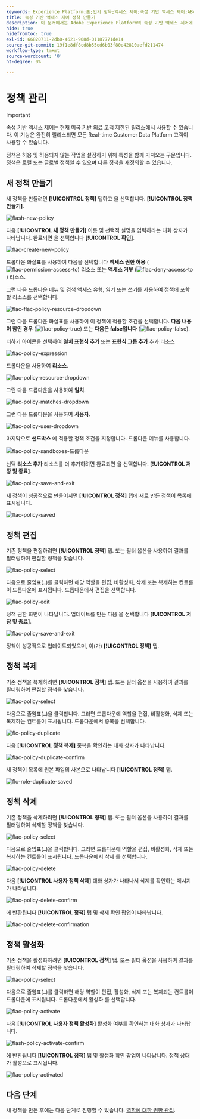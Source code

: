 ```yaml
---
keywords: Experience Platform;홈;인기 항목;액세스 제어;속성 기반 액세스 제어;ABAC
title: 속성 기반 액세스 제어 정책 만들기
description: 이 문서에서는 Adobe Experience Platform의 속성 기반 액세스 제어에 대한 정보를 제공합니다
hide: true
hidefromtoc: true
exl-id: 66820711-2db0-4621-908d-01187771de14
source-git-commit: 19f1e8df8cd8b55ed6b03f80e42810aefd211474
workflow-type: tm+mt
source-wordcount: '0'
ht-degree: 0%

---
```


# 정책 관리

>[!IMPORTANT]
>
>속성 기반 액세스 제어는 현재 미국 기반 의료 고객 제한된 릴리스에서 사용할 수 있습니다. 이 기능은 완전히 릴리스되면 모든 Real-time Customer Data Platform 고객이 사용할 수 있습니다.

정책은 허용 및 허용되지 않는 작업을 설정하기 위해 특성을 함께 가져오는 구문입니다. 정책은 로컬 또는 글로벌 정책일 수 있으며 다른 정책을 재정의할 수 있습니다.

## 새 정책 만들기

새 정책을 만들려면 **[!UICONTROL 정책]** 탭하고 을 선택합니다. **[!UICONTROL 정책 만들기]**.

![flash-new-policy](../../images/flac-ui/flac-new-policy.png)

다음 **[!UICONTROL 새 정책 만들기]** 이름 및 선택적 설명을 입력하라는 대화 상자가 나타납니다. 완료되면 을 선택합니다 **[!UICONTROL 확인]**.

![flac-create-new-policy](../../images/flac-ui/flac-create-new-policy.png)

드롭다운 화살표를 사용하여 다음을 선택합니다 **액세스 권한 허용** (![flac-permission-access-to](../../images/flac-ui/flac-permit-access-to.png)) 리소스 또는 **액세스 거부** (![flac-deny-access-to](../../images/flac-ui/flac-deny-access-to.png)) 리소스.

그런 다음 드롭다운 메뉴 및 검색 액세스 유형, 읽기 또는 쓰기를 사용하여 정책에 포함할 리소스를 선택합니다.

![flac-flac-policy-resource-dropdown](../../images/flac-ui/flac-policy-resource-dropdown.png)

그런 다음 드롭다운 화살표를 사용하여 이 정책에 적용할 조건을 선택합니다. **다음 내용이 참인 경우** (![flac-policy-true](../../images/flac-ui/flac-policy-true.png)) 또는 **다음은 false입니다** (![flac-policy-false](../../images/flac-ui/flac-policy-false.png)).

더하기 아이콘을 선택하여 **일치 표현식 추가** 또는 **표현식 그룹 추가** 추가 리소스

![flac-policy-expression](../../images/flac-ui/flac-policy-expression.png)

드롭다운을 사용하여 **리소스**.

![flac-policy-resource-dropdown](../../images/flac-ui/flac-policy-resource-dropdown.png)

그런 다음 드롭다운을 사용하여 **일치**.

![flac-policy-matches-dropdown](../../images/flac-ui/flac-policy-matches-dropdown.png)

그런 다음 드롭다운을 사용하여 **사용자**.

![flac-policy-user-dropdown](../../images/flac-ui/flac-policy-user-dropdown.png)

마지막으로 **샌드박스** 에 적용할 정책 조건을 지정합니다. 드롭다운 메뉴를 사용합니다.

![flac-policy-sandboxes-드롭다운](../../images/flac-ui/flac-policy-sandboxes-dropdown.png)

선택 **리소스 추가** 리소스를 더 추가하려면 완료되면 을 선택합니다. **[!UICONTROL 저장 및 종료]**.

![flac-policy-save-and-exit](../../images/flac-ui/flac-policy-save-and-exit.png)

새 정책이 성공적으로 만들어지면 **[!UICONTROL 정책]** 탭에 새로 만든 정책이 목록에 표시됩니다.

![flac-policy-saved](../../images/flac-ui/flac-policy-saved.png)

## 정책 편집

기존 정책을 편집하려면 **[!UICONTROL 정책]** 탭. 또는 필터 옵션을 사용하여 결과를 필터링하여 편집할 정책을 찾습니다.

![flac-policy-select](../../images/flac-ui/flac-policy-select.png)

다음으로 줄임표(`…`)를 클릭하면 해당 역할을 편집, 비활성화, 삭제 또는 복제하는 컨트롤이 드롭다운에 표시됩니다. 드롭다운에서 편집을 선택합니다.

![flac-policy-edit](../../images/flac-ui/flac-policy-edit.png)

정책 권한 화면이 나타납니다. 업데이트를 만든 다음 을 선택합니다 **[!UICONTROL 저장 및 종료]**.

![flac-policy-save-and-exit](../../images/flac-ui/flac-policy-save-and-exit.png)

정책이 성공적으로 업데이트되었으며, 이(가) **[!UICONTROL 정책]** 탭.

## 정책 복제

기존 정책을 복제하려면 **[!UICONTROL 정책]** 탭. 또는 필터 옵션을 사용하여 결과를 필터링하여 편집할 정책을 찾습니다.

![flac-policy-select](../../images/flac-ui/flac-policy-select.png)

다음으로 줄임표(`…`)을 클릭합니다. 그러면 드롭다운에 역할을 편집, 비활성화, 삭제 또는 복제하는 컨트롤이 표시됩니다. 드롭다운에서 중복을 선택합니다.

![flc-policy-duplicate](../../images/flac-ui/flac-policy-duplicate.png)

다음 **[!UICONTROL 정책 복제]** 중복을 확인하는 대화 상자가 나타납니다.

![flac-policy-duplicate-confirm](../../images/flac-ui/flac-duplicate-confirm.png)

새 정책이 목록에 원본 파일의 사본으로 나타납니다 **[!UICONTROL 정책]** 탭.

![flc-role-duplicate-saved](../../images/flac-ui/flac-role-duplicate-saved.png)

## 정책 삭제

기존 정책을 삭제하려면 **[!UICONTROL 정책]** 탭. 또는 필터 옵션을 사용하여 결과를 필터링하여 삭제할 정책을 찾습니다.

![flac-policy-select](../../images/flac-ui/flac-policy-select.png)

다음으로 줄임표(`…`)을 클릭합니다. 그러면 드롭다운에 역할을 편집, 비활성화, 삭제 또는 복제하는 컨트롤이 표시됩니다. 드롭다운에서 삭제 를 선택합니다.

![flac-policy-delete](../../images/flac-ui/flac-policy-delete.png)

다음 **[!UICONTROL 사용자 정책 삭제]** 대화 상자가 나타나서 삭제를 확인하는 메시지가 나타납니다.

![flac-policy-delete-confirm](../../images/flac-ui/flac-policy-delete-confirm.png)

에 반환됩니다 **[!UICONTROL 정책]** 탭 및 삭제 확인 팝업이 나타납니다.

![flac-policy-delete-confirmation](../../images/flac-ui/flac-policy-delete-confirmation.png)

## 정책 활성화

기존 정책을 활성화하려면 **[!UICONTROL 정책]** 탭. 또는 필터 옵션을 사용하여 결과를 필터링하여 삭제할 정책을 찾습니다.

![flac-policy-select](../../images/flac-ui/flac-policy-select.png)

다음으로 줄임표(`…`)를 클릭하면 해당 역할이 편집, 활성화, 삭제 또는 복제되는 컨트롤이 드롭다운에 표시됩니다. 드롭다운에서 활성화 를 선택합니다.

![flac-policy-activate](../../images/flac-ui/flac-policy-delete.png)

다음 **[!UICONTROL 사용자 정책 활성화]** 활성화 여부를 확인하는 대화 상자가 나타납니다.

![flash-policy-activate-confirm](../../images/flac-ui/flac-policy-activate-confirm.png)

에 반환됩니다 **[!UICONTROL 정책]** 탭 및 활성화 확인 팝업이 나타납니다. 정책 상태가 활성으로 표시됩니다.

![flac-policy-activated](../../images/flac-ui/flac-policy-activated.png)

## 다음 단계

새 정책을 만든 후에는 다음 단계로 진행할 수 있습니다. [역할에 대한 권한 관리](permissions.md).
